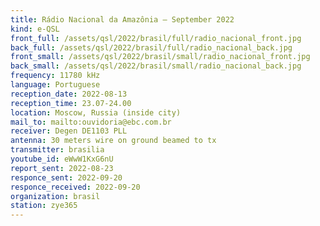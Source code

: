 ```yaml
---
title: Rádio Nacional da Amazônia — September 2022
kind: e-QSL
front_full: /assets/qsl/2022/brasil/full/radio_nacional_front.jpg
back_full: /assets/qsl/2022/brasil/full/radio_nacional_back.jpg
front_small: /assets/qsl/2022/brasil/small/radio_nacional_front.jpg
back_small: /assets/qsl/2022/brasil/small/radio_nacional_back.jpg
frequency: 11780 kHz
language: Portuguese
reception_date: 2022-08-13
reception_time: 23.07-24.00
location: Moscow, Russia (inside city)
mail_to: mailto:ouvidoria@ebc.com.br
receiver: Degen DE1103 PLL
antenna: 30 meters wire on ground beamed to tx
transmitter: brasilia 
youtube_id: eWwW1KxG6nU 
report_sent: 2022-08-23
responce_sent: 2022-09-20
responce_received: 2022-09-20
organization: brasil
station: zye365
---
```

